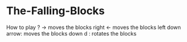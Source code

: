 # The-Falling-Blocks

How to play ?
-> moves the blocks right
<- moves the blocks left
down arrow: moves the blocks down
d : rotates the blocks

